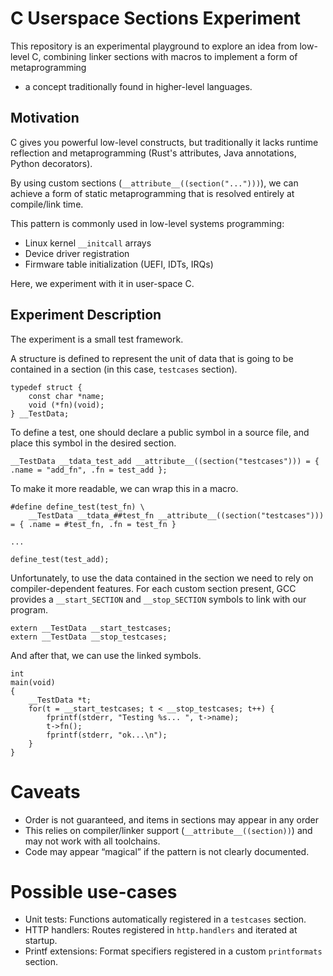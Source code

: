 # C Userspace Sections Experiment

This repository is an experimental playground to explore an idea from low-level
C, combining linker sections with macros to implement a form of metaprogramming
- a concept traditionally found in higher-level languages.

## Motivation

C gives you powerful low-level constructs, but traditionally it lacks runtime
reflection and metaprogramming (Rust's attributes, Java annotations, Python
decorators).

By using custom sections (`__attribute__((section("...")))`), we can achieve a
form of static metaprogramming that is resolved entirely at compile/link time.

This pattern is commonly used in low-level systems programming:

* Linux kernel `__initcall` arrays
* Device driver registration
* Firmware table initialization (UEFI, IDTs, IRQs)

Here, we experiment with it in user-space C.

## Experiment Description

The experiment is a small test framework.

A structure is defined to represent the unit of data that is going to be
contained in a section (in this case, `testcases` section).

```
typedef struct {
    const char *name;
    void (*fn)(void);
} __TestData;
```

To define a test, one should declare a public symbol in a source file, and
place this symbol in the desired section.

```
__TestData __tdata_test_add __attribute__((section("testcases"))) = { .name = "add_fn", .fn = test_add };
```

To make it more readable, we can wrap this in a macro.

```
#define define_test(test_fn) \
	__TestData __tdata_##test_fn __attribute__((section("testcases"))) = { .name = #test_fn, .fn = test_fn }

...

define_test(test_add);
```

Unfortunately, to use the data contained in the section we need to rely on
compiler-dependent features. For each custom section present, GCC provides
a `__start_SECTION` and `__stop_SECTION` symbols to link with our program.

```
extern __TestData __start_testcases;
extern __TestData __stop_testcases;
```

And after that, we can use the linked symbols.

```
int
main(void)
{
	__TestData *t;
	for(t = __start_testcases; t < __stop_testcases; t++) {
		fprintf(stderr, "Testing %s... ", t->name);
		t->fn();
		fprintf(stderr, "ok...\n");
	}
}
```

# Caveats

* Order is not guaranteed, and items in sections may appear in any order
* This relies on compiler/linker support (`__attribute__((section))`) and may
  not work with all toolchains.
* Code may appear “magical” if the pattern is not clearly documented.

# Possible use-cases

* Unit tests: Functions automatically registered in a `testcases` section.
* HTTP handlers: Routes registered in `http.handlers` and iterated at startup.
* Printf extensions: Format specifiers registered in a custom `printformats` section.

